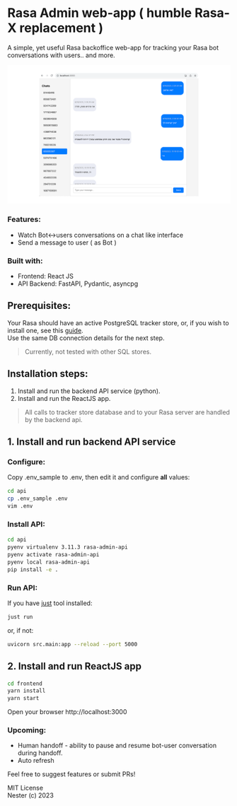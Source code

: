 # Rasa Admin web-app ( humble Rasa-X replacement )

A simple, yet useful Rasa backoffice web-app for tracking your Rasa bot
conversations with users.. and more.  

![screenshot](https://raw.githubusercontent.com/nesterapp/rasa-admin/main/screenshot.png)

### Features:
- Watch Bot<->users conversations on a chat like interface
- Send a message to user ( as Bot )

### Built with:

- Frontend: React JS
- API Backend: FastAPI, Pydantic, asyncpg

## Prerequisites:
Your Rasa should have an active PostgreSQL tracker store,
or, if you wish to install one, see this [guide](https://rasa.com/docs/rasa/tracker-stores/).  
Use the same DB connection details for the next step.  
>Currently, not tested with other SQL stores.

## Installation steps:
1. Install and run the backend API service (python).
2. Install and run the ReactJS app.
>All calls to tracker store database and to your Rasa server are handled by
the backend api.

## 1. Install and run backend API service

### Configure:
Copy .env_sample to .env, then edit it and configure **all** values:
```sh
cd api
cp .env_sample .env
vim .env
```

### Install API:
```sh
cd api
pyenv virtualenv 3.11.3 rasa-admin-api
pyenv activate rasa-admin-api
pyenv local rasa-admin-api
pip install -e .
```

### Run API:
If you have [just](https://just.systems/) tool installed:
```sh
just run
```
or, if not:
```sh
uvicorn src.main:app --reload --port 5000
```

## 2. Install and run ReactJS app
```sh
cd frontend
yarn install
yarn start
```
Open your browser http://localhost:3000

### Upcoming:
- Human handoff - ability to pause and resume bot-user conversation during handoff.
- Auto refresh

Feel free to suggest features or submit PRs!

MIT License  
Nester (c) 2023